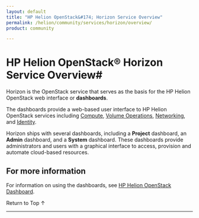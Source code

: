 ```yaml
---
layout: default
title: "HP Helion OpenStack&#174; Horizon Service Overview"
permalink: /helion/community/services/horizon/overview/
product: community

---
```

<!--PUBLISHED-->

<script>

function PageRefresh {
onLoad="window.refresh"
}

PageRefresh();

</script>

<!--
<p style="font-size: small;"> <a href="/helion/community/services/volume/overview/">&#9664; PREV</a> | <a href="/helion/community/services/overview/">&#9650; UP</a> | <a href="/helion/community/services/dns/overview/"> NEXT &#9654</a> </p>
-->
# HP Helion OpenStack&#174; Horizon Service Overview#

Horizon is the OpenStack service that serves as the basis for the HP Helion OpenStack web interface or **dashboards**.

The dashboards provide a web-based user interface to HP Helion OpenStack services including [Compute](/helion/community/services/compute/overview/), [Volume Operations](/helion/community/services/volume/overview/), [Networking](/helion/community/services/networking/overview), and [Identity](/helion/community/services/identity/overview). 

Horizon ships with several dashboards, including a **Project** dashboard, an **Admin** dashboard, and a **System** dashboard. These dashboards provide administrators and users with a graphical interface to access, provision and automate cloud-based resources.

## For more information ##

For information on using the dashboards, see [HP Helion OpenStack Dashboard](/helion/community/dashboard/how-works/).


 <a href="#top" style="padding:14px 0px 14px 0px; text-decoration: none;"> Return to Top &#8593; </a>

----
